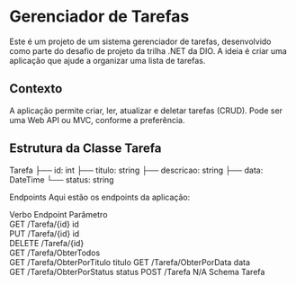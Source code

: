 # Gerenciador de Tarefas

Este é um projeto de um sistema gerenciador de tarefas, desenvolvido como parte do desafio de projeto da trilha .NET da DIO. A ideia é criar uma aplicação que ajude a organizar 
uma lista de tarefas.

## Contexto

A aplicação permite criar, ler, atualizar e deletar tarefas (CRUD). Pode ser uma Web API ou MVC, conforme a preferência.

## Estrutura da Classe Tarefa

Tarefa
├── id: int
├── titulo: string
├── descricao: string
├── data: DateTime
└── status: string

Endpoints
Aqui estão os endpoints da aplicação:

Verbo	Endpoint	Parâmetro	
GET	/Tarefa/{id}	id	
PUT	/Tarefa/{id}	id	
DELETE	/Tarefa/{id}	
GET	/Tarefa/ObterTodos	
GET	/Tarefa/ObterPorTitulo	titulo
GET	/Tarefa/ObterPorData	data	
GET	/Tarefa/ObterPorStatus	status
POST	/Tarefa	N/A	Schema Tarefa
